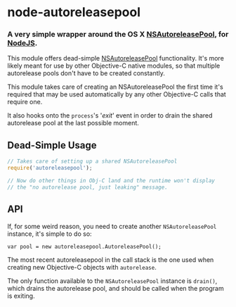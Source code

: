 node-autoreleasepool
====================
### A very simple wrapper around the OS X [NSAutoreleasePool][], for [NodeJS][Node].


This module offers dead-simple [NSAutoreleasePool] functionality. It's more likely
meant for use by other Objective-C native modules, so that multiple autorelease
pools don't have to be created constantly.

This module takes care of creating an NSAutoreleasePool the first time it's required
that may be used automatically by any other Objective-C calls that require one.

It also hooks onto the `process`'s '_exit_' event in order to drain the shared
autorelease pool at the last possible moment.


Dead-Simple Usage
-----------------

``` javascript
// Takes care of setting up a shared NSAutoreleasePool
require('autoreleasepool');

// Now do other things in Obj-C land and the runtime won't display
// the "no autorelease pool, just leaking" message.
```


API
---

If, for some weird reason, you need to create another `NSAutoreleasePool`
instance, it's simple to do so:

    var pool = new autoreleasepool.AutoreleasePool();

The most recent autoreleasepool in the call stack is the one used when creating
new Objective-C objects with `autorelease`.

The only function available to the `NSAutoreleasePool` instance is `drain()`,
which drains the autorelease pool, and should be called when the program is
exiting.


[Node]: http://nodejs.org
[NSAutoreleasePool]: http://developer.apple.com/library/mac/documentation/Cocoa/Reference/Foundation/Classes/NSAutoreleasePool_Class/Reference/Reference.html
